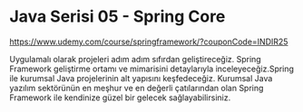 # Java Serisi 05 - Spring Core

https://www.udemy.com/course/springframework/?couponCode=INDIR25

Uygulamalı olarak projeleri adım adım sıfırdan geliştireceğiz. Spring Framework geliştirme ortamı ve mimarisini detaylarıyla inceleyeceğiz.Spring ile kurumsal Java projelerinin alt yapısını keşfedeceğiz. Kurumsal Java yazılım sektörünün en meşhur ve en değerli çatılarından olan Spring Framework ile kendinize güzel bir gelecek sağlayabilirsiniz. 
